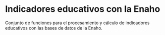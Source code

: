 # Indicadores educativos con la Enaho
Conjunto de funciones para el procesamiento y cálculo de indicadores educativos con las bases de datos de la Enaho.
